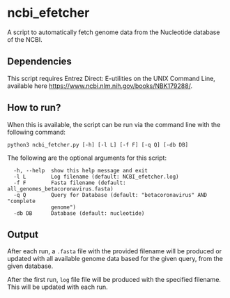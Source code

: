 # ncbi_efetcher

A script to automatically fetch genome data from the Nucleotide database of the NCBI.

## Dependencies
This script requires Entrez Direct: E-utilities on the UNIX Command Line, available here https://www.ncbi.nlm.nih.gov/books/NBK179288/.

## How to run?
When this is available, the script can be run via the command line with the following command:

```
python3 ncbi_fetcher.py [-h] [-l L] [-f F] [-q Q] [-db DB]
```

The following are the optional arguments for this script:
```
  -h, --help  show this help message and exit
  -l L        Log filename (default: NCBI_efetcher.log)
  -f F        Fasta filename (default: all_genomes_betacoronavirus.fasta)
  -q Q        Query for Database (default: "betacoronavirus" AND "complete
              genome")
  -db DB      Database (default: nucleotide)
```

## Output
After each run, a `.fasta` file with the provided filename will be produced or updated with all available genome data based for the given query, from the given database.

After the first run,  `log` file file will be produced with the specified filename. This will be updated with each run.